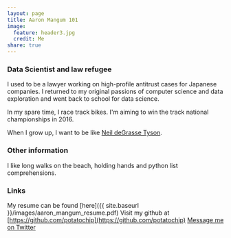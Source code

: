 ```yaml
---
layout: page
title: Aaron Mangum 101
image:
  feature: header3.jpg
  credit: Me
share: true
---
```


### Data Scientist and law refugee

I used to be a lawyer working on high-profile antitrust cases for Japanese companies. I returned to my original passions of computer science and data exploration and went back to school for data science.

In my spare time, I race track bikes. I'm aiming to win the track national championships in 2016.

When I grow up, I want to be like [Neil deGrasse Tyson](http://twitter.com/neiltyson).

### Other information
I like long walks on the beach, holding hands and python list comprehensions.

### Links
My resume can be found [here]({{ site.baseurl }}/images/aaron_mangum_resume.pdf)
Visit my github at [https://github.com/potatochip](https://github.com/potatochip)
[Message me on Twitter](https://twitter.com/AaronMagnum)
